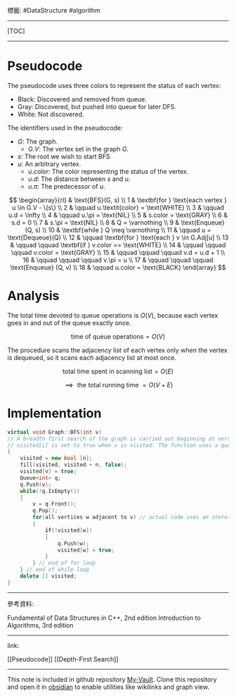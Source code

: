 標籤: #DataStructure #algorithm 

---

[TOC]

---

# Pseudocode

The pseudocode uses three colors to represent the status of each vertex:

- Black: Discovered and removed from queue.
- Gray: Discovered, but pushed into queue for later $\text{DFS}$.
- White: Not discovered.

The identifiers used in the pseudocode:

- $G$: The graph.
	- $G.V$: The vertex set in the graph $G$.
- $s$: The root we wish to start $\text{BFS}$
- $u$: An arbitrary vertex.
	- $u.color$: The color representing the status of the vertex.
	- $u.d$: The distance between $s$ and $u$.
	- $u.\pi$: The predecessor of $u$.

$$
\begin{array}{rl}
	& \text{BFS}(G, s) \\
	1 & \textbf{for } \text{each vertex } u \in G.V - \{s\} \\
	2 & \qquad u.\textit{color} = \text{WHITE} \\
	3 & \qquad u.d = \infty \\
	4 & \qquad u.\pi = \text{NIL} \\
	5 & s.color = \text{GRAY} \\
	6 & s.d = 0 \\
	7 & s.\pi = \text{NIL} \\
	8 & Q = \varnothing \\
	9 & \text{Enqueue}(Q, s) \\
	10 & \textbf{while } Q \neq \varnothing \\
	11 & \qquad u = \text{Dequeue}(Q) \\
	12 & \qquad \textbf{for } \text{each } v \in G.Adj[u] \\
	13 & \qquad \qquad \textbf{if } v.color == \text{WHITE} \\
	14 & \qquad \qquad \qquad v.color = \text{GRAY} \\
	15 & \qquad \qquad \qquad v.d = u.d + 1 \\
	16 & \qquad \qquad \qquad v.\pi = u \\
	17 & \qquad \qquad \qquad \text{Enqueue} (Q, v) \\
	18 & \qquad u.color = \text{BLACK}
\end{array}
$$

# Analysis

The total time devoted to queue operations is $O(V)$, because each vertex goes in and out of the queue exactly once.

$$\text{time of queue operations} = O(V)$$

The procedure scans the adjacency list of each vertex only when the vertex is dequeued, so it scans each adjacency list at most once.

$$\text{total time spent in scanning list} = O(E)$$

$$\implies \text{ the total running time } = O(V + E)$$

# Implementation

```cpp
virtual void Graph::BFS(int v)
// A breadth first search of the graph is carried out beginning at vertex v.
// visited[i] is set to true when v is visited. The function uses a queue
{
	visited = new bool [n];
	fill(visited, visited + n, false);
	visited[v] = true;
	Queue<int> q;
	q.Push(v);
	while(!q.IsEmpty())
	{
		v = q.Front();
		q.Pop();
		for(all vertices w adjacent to v) // actual code uses an iterator
		{
			if(!visited[w])
			{
				q.Push(w);
				visited[w] = true;
			}
		} // end of for loop
	} // end of while loop
	delete [] visited;
}
```

---

參考資料:

Fundamental of Data Structures in C++, 2nd edition
Introduction to Algorithms, 3rd edition

---

link:

[[Pseudocode]]
[[Depth-First Search]]

---

This note is included in github repository [My-Vault](https://github.com/LittleD3092/My-Vault.git). Clone this repository and open it in [obsidian](https://obsidian.md/) to enable utilities like wikilinks and graph view.